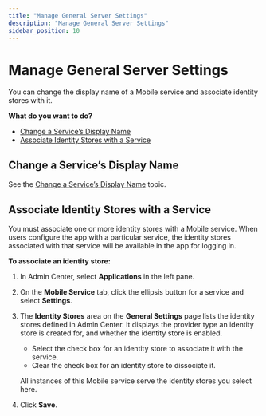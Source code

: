 ```yaml
---
title: "Manage General Server Settings"
description: "Manage General Server Settings"
sidebar_position: 10
---
```


# Manage General Server Settings

You can change the display name of a Mobile service and associate identity stores with it.

**What do you want to do?**

- [Change a Service’s Display Name](#change-a-services-display-name)
- [Associate Identity Stores with a Service](#associate-identity-stores-with-a-service)

## Change a Service’s Display Name

See the
[Change a Service’s Display Name](/docs/directorymanager/11.0/admincenter/service/dataservice/manage.md#change-a-services-display-name)
topic.

## Associate Identity Stores with a Service

You must associate one or more identity stores with a Mobile service. When users configure the app
with a particular service, the identity stores associated with that service will be available in the
app for logging in.

**To associate an identity store:**

1. In Admin Center, select **Applications** in the left pane.
2. On the **Mobile Service** tab, click the ellipsis button for a service and select **Settings**.
3. The **Identity Stores** area on the **General Settings** page lists the identity stores defined
   in Admin Center. It displays the provider type an identity store is created for, and whether the
   identity store is enabled.

    - Select the check box for an identity store to associate it with the service.
    - Clear the check box for an identity store to dissociate it.

    All instances of this Mobile service serve the identity stores you select here.

4. Click **Save**.
